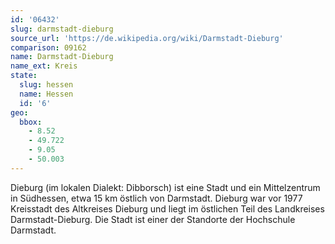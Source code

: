 ```yaml
---
id: '06432'
slug: darmstadt-dieburg
source_url: 'https://de.wikipedia.org/wiki/Darmstadt-Dieburg'
comparison: 09162
name: Darmstadt-Dieburg
name_ext: Kreis
state:
  slug: hessen
  name: Hessen
  id: '6'
geo:
  bbox:
    - 8.52
    - 49.722
    - 9.05
    - 50.003
---
```


Dieburg (im lokalen Dialekt: Dibborsch) ist eine Stadt und ein Mittelzentrum in Südhessen, etwa 15 km östlich von Darmstadt. Dieburg war vor 1977 Kreisstadt des Altkreises Dieburg und liegt im östlichen Teil des Landkreises Darmstadt-Dieburg. Die Stadt ist einer der Standorte der Hochschule Darmstadt.
